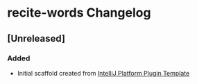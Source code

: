 <!-- Keep a Changelog guide -> https://keepachangelog.com -->

# recite-words Changelog

## [Unreleased]
### Added
- Initial scaffold created from [IntelliJ Platform Plugin Template](https://github.com/JetBrains/intellij-platform-plugin-template)
